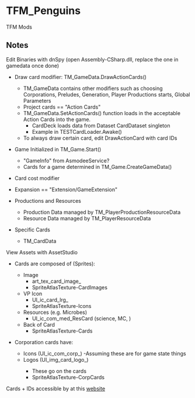 # TFM_Penguins
 TFM Mods


## Notes

Edit Binaries with dnSpy (open Assembly-CSharp.dll, replace the one in gamedata once done)

- Draw card modifier: TM_GameData.DrawActionCards()
    - TM_GameData contains other modifiers such as choosing Corporations, Preludes, Generation, Player Productions starts, Global Parameters
    - Project cards == "Action Cards"
    - TM_GameData.SetActionCards() function loads in the acceptable Action Cards into the game.
        - CardDeck loads data from Dataset CardDataset singleton
        - Example in TESTCardLoader.Awake()
    - To always draw certain card, edit DrawActionCard with card IDs


- Game Initialized in TM_Game.Start()
    - "GameInfo" from AsmodeeService?
    - Cards for a game determined in TM_Game.CreateGameData()

- Card cost modifier
- Expansion == "Extension/GameExtension"


- Productions and Resources
    - Production Data managed by TM_PlayerProductionResourceData
    - Resource Data managed by TM_PlayerResourceData

- Specific Cards
    - TM_CardData


View Assets with AssetStudio

- Cards are composed of (Sprites):
    - Image
        - art_tex_card_image_<CARD ID>
        - SpriteAtlasTexture-CardImages
    - VP Icon
        - UI_ic_card_lrg_<ICON>
        - SpriteAtlasTexture-Icons
    - Resources (e.g. Microbes)
        - UI_ic_com_med_ResCard<RESOURCE> (science, MC, )
    - Back of Card
        - SpriteAtlasTexture-Cards
    
    

- Corporation cards have:
    - Icons (UI_ic_com_corp_<Corp Name>)
        -Assuming these are for game state things
    - Logos (UI_img_card_logo_<Corp Name>)
        - These go on the cards
        - SpriteAtlasTexture-CorpCards



Cards + IDs accessible by at this [website](https://ssimeonoff.github.io/cards-list)